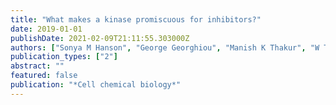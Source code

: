 ```yaml
---
title: "What makes a kinase promiscuous for inhibitors?"
date: 2019-01-01
publishDate: 2021-02-09T21:11:55.303000Z
authors: ["Sonya M Hanson", "George Georghiou", "Manish K Thakur", "W Todd Miller", "Joshua S Rest", "John D Chodera", "Markus A Seeliger"]
publication_types: ["2"]
abstract: ""
featured: false
publication: "*Cell chemical biology*"
---
```


